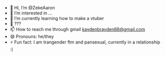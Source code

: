 - 👋 Hi, I’m @ZekeAaron
- 👀 I’m interested in ...
- 🌱 I’m currently learning how to make a vtuber
- 💞️ ???
- 📫 How to reach me through gmail kaydenbrayden88@gmail.com
- 😄 Pronouns: he/they
- ⚡ Fun fact: I am trangender ftm and pansexual, currently in a relationship :)

<!---
I want to learn a lot of things, I usually go by Zeke, but I'm thinking about changing it to Aaron
--->
